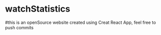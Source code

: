 # watchStatistics

#this is an openSource website created using Creat React App, feel free to push commits